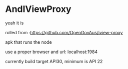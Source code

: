 # AndIViewProxy
yeah it is

rolled from :https://github.com/OpenGovAus/iview-proxy

apk that runs the node 

use a proper browser and url: localhost:1984

currently build target API30, minimum is API 22
